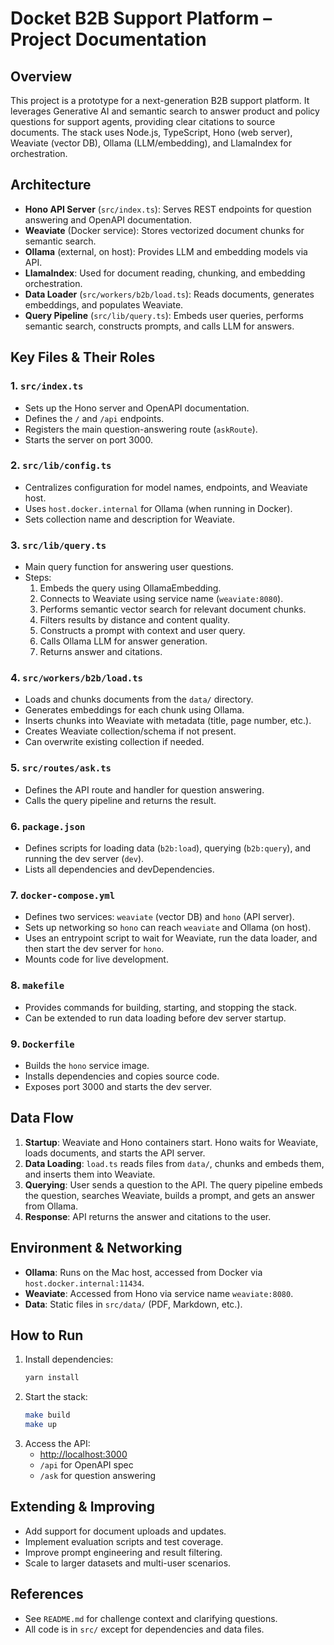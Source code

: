 # Docket B2B Support Platform – Project Documentation

## Overview

This project is a prototype for a next-generation B2B support platform. It leverages Generative AI and semantic search to answer product and policy questions for support agents, providing clear citations to source documents. The stack uses Node.js, TypeScript, Hono (web server), Weaviate (vector DB), Ollama (LLM/embedding), and LlamaIndex for orchestration.

## Architecture

- **Hono API Server** (`src/index.ts`): Serves REST endpoints for question answering and OpenAPI documentation.
- **Weaviate** (Docker service): Stores vectorized document chunks for semantic search.
- **Ollama** (external, on host): Provides LLM and embedding models via API.
- **LlamaIndex**: Used for document reading, chunking, and embedding orchestration.
- **Data Loader** (`src/workers/b2b/load.ts`): Reads documents, generates embeddings, and populates Weaviate.
- **Query Pipeline** (`src/lib/query.ts`): Embeds user queries, performs semantic search, constructs prompts, and calls LLM for answers.

## Key Files & Their Roles

### 1. `src/index.ts`

- Sets up the Hono server and OpenAPI documentation.
- Defines the `/` and `/api` endpoints.
- Registers the main question-answering route (`askRoute`).
- Starts the server on port 3000.

### 2. `src/lib/config.ts`

- Centralizes configuration for model names, endpoints, and Weaviate host.
- Uses `host.docker.internal` for Ollama (when running in Docker).
- Sets collection name and description for Weaviate.

### 3. `src/lib/query.ts`

- Main query function for answering user questions.
- Steps:
  1. Embeds the query using OllamaEmbedding.
  2. Connects to Weaviate using service name (`weaviate:8080`).
  3. Performs semantic vector search for relevant document chunks.
  4. Filters results by distance and content quality.
  5. Constructs a prompt with context and user query.
  6. Calls Ollama LLM for answer generation.
  7. Returns answer and citations.

### 4. `src/workers/b2b/load.ts`

- Loads and chunks documents from the `data/` directory.
- Generates embeddings for each chunk using Ollama.
- Inserts chunks into Weaviate with metadata (title, page number, etc.).
- Creates Weaviate collection/schema if not present.
- Can overwrite existing collection if needed.

### 5. `src/routes/ask.ts`

- Defines the API route and handler for question answering.
- Calls the query pipeline and returns the result.

### 6. `package.json`

- Defines scripts for loading data (`b2b:load`), querying (`b2b:query`), and running the dev server (`dev`).
- Lists all dependencies and devDependencies.

### 7. `docker-compose.yml`

- Defines two services: `weaviate` (vector DB) and `hono` (API server).
- Sets up networking so `hono` can reach `weaviate` and Ollama (on host).
- Uses an entrypoint script to wait for Weaviate, run the data loader, and then start the dev server for `hono`.
- Mounts code for live development.

### 8. `makefile`

- Provides commands for building, starting, and stopping the stack.
- Can be extended to run data loading before dev server startup.

### 9. `Dockerfile`

- Builds the `hono` service image.
- Installs dependencies and copies source code.
- Exposes port 3000 and starts the dev server.

## Data Flow

1. **Startup**: Weaviate and Hono containers start. Hono waits for Weaviate, loads documents, and starts the API server.
2. **Data Loading**: `load.ts` reads files from `data/`, chunks and embeds them, and inserts them into Weaviate.
3. **Querying**: User sends a question to the API. The query pipeline embeds the question, searches Weaviate, builds a prompt, and gets an answer from Ollama.
4. **Response**: API returns the answer and citations to the user.

## Environment & Networking

- **Ollama**: Runs on the Mac host, accessed from Docker via `host.docker.internal:11434`.
- **Weaviate**: Accessed from Hono via service name `weaviate:8080`.
- **Data**: Static files in `src/data/` (PDF, Markdown, etc.).

## How to Run

1. Install dependencies:
   ```sh
   yarn install
   ```
2. Start the stack:
   ```sh
   make build
   make up
   ```
3. Access the API:
   - [http://localhost:3000](http://localhost:3000)
   - `/api` for OpenAPI spec
   - `/ask` for question answering

## Extending & Improving

- Add support for document uploads and updates.
- Implement evaluation scripts and test coverage.
- Improve prompt engineering and result filtering.
- Scale to larger datasets and multi-user scenarios.

## References

- See `README.md` for challenge context and clarifying questions.
- All code is in `src/` except for dependencies and data files.
